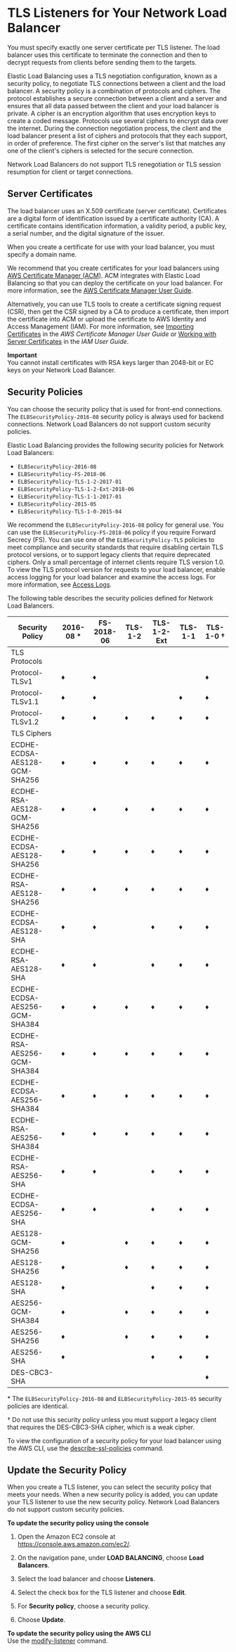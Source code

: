 # TLS Listeners for Your Network Load Balancer<a name="create-tls-listener"></a>

You must specify exactly one server certificate per TLS listener\. The load balancer uses this certificate to terminate the connection and then to decrypt requests from clients before sending them to the targets\.

Elastic Load Balancing uses a TLS negotiation configuration, known as a security policy, to negotiate TLS connections between a client and the load balancer\. A security policy is a combination of protocols and ciphers\. The protocol establishes a secure connection between a client and a server and ensures that all data passed between the client and your load balancer is private\. A cipher is an encryption algorithm that uses encryption keys to create a coded message\. Protocols use several ciphers to encrypt data over the internet\. During the connection negotiation process, the client and the load balancer present a list of ciphers and protocols that they each support, in order of preference\. The first cipher on the server's list that matches any one of the client's ciphers is selected for the secure connection\.

Network Load Balancers do not support TLS renegotiation or TLS session resumption for client or target connections\.

## Server Certificates<a name="tls-listener-certificates"></a>

The load balancer uses an X\.509 certificate \(server certificate\)\. Certificates are a digital form of identification issued by a certificate authority \(CA\)\. A certificate contains identification information, a validity period, a public key, a serial number, and the digital signature of the issuer\.

When you create a certificate for use with your load balancer, you must specify a domain name\.

We recommend that you create certificates for your load balancers using [AWS Certificate Manager \(ACM\)](https://aws.amazon.com/certificate-manager/)\. ACM integrates with Elastic Load Balancing so that you can deploy the certificate on your load balancer\. For more information, see the [AWS Certificate Manager User Guide](https://docs.aws.amazon.com/acm/latest/userguide/)\.

Alternatively, you can use TLS tools to create a certificate signing request \(CSR\), then get the CSR signed by a CA to produce a certificate, then import the certificate into ACM or upload the certificate to AWS Identity and Access Management \(IAM\)\. For more information, see [Importing Certificates](https://docs.aws.amazon.com/acm/latest/userguide/import-certificate.html) in the *AWS Certificate Manager User Guide* or [Working with Server Certificates](https://docs.aws.amazon.com/IAM/latest/UserGuide/id_credentials_server-certs.html) in the *IAM User Guide*\.

**Important**  
You cannot install certificates with RSA keys larger than 2048\-bit or EC keys on your Network Load Balancer\.

## Security Policies<a name="describe-ssl-policies"></a>

You can choose the security policy that is used for front\-end connections\. The `ELBSecurityPolicy-2016-08` security policy is always used for backend connections\. Network Load Balancers do not support custom security policies\.

Elastic Load Balancing provides the following security policies for Network Load Balancers:
+ `ELBSecurityPolicy-2016-08`
+ `ELBSecurityPolicy-FS-2018-06`
+ `ELBSecurityPolicy-TLS-1-2-2017-01`
+ `ELBSecurityPolicy-TLS-1-2-Ext-2018-06`
+ `ELBSecurityPolicy-TLS-1-1-2017-01`
+ `ELBSecurityPolicy-2015-05`
+ `ELBSecurityPolicy-TLS-1-0-2015-04`

We recommend the `ELBSecurityPolicy-2016-08` policy for general use\. You can use the `ELBSecurityPolicy-FS-2018-06` policy if you require Forward Secrecy \(FS\)\. You can use one of the `ELBSecurityPolicy-TLS` policies to meet compliance and security standards that require disabling certain TLS protocol versions, or to support legacy clients that require deprecated ciphers\. Only a small percentage of internet clients require TLS version 1\.0\. To view the TLS protocol version for requests to your load balancer, enable access logging for your load balancer and examine the access logs\. For more information, see [Access Logs](load-balancer-access-logs.md)\.

The following table describes the security policies defined for Network Load Balancers\.


| Security Policy | 2016\-08 \* | FS\-2018\-06 | TLS\-1\-2 | TLS\-1\-2\-Ext | TLS\-1\-1 | TLS\-1\-0 † | 
| --- | --- | --- | --- | --- | --- | --- | 
| TLS Protocols | 
| Protocol\-TLSv1 | ♦ | ♦ |  |  |  | ♦ | 
| Protocol\-TLSv1\.1 | ♦ | ♦ |  |  | ♦ | ♦ | 
| Protocol\-TLSv1\.2 | ♦ | ♦ | ♦ | ♦ | ♦ | ♦ | 
| TLS Ciphers | 
| ECDHE\-ECDSA\-AES128\-GCM\-SHA256 | ♦ | ♦ | ♦ | ♦ | ♦ | ♦ | 
| ECDHE\-RSA\-AES128\-GCM\-SHA256 | ♦ | ♦ | ♦ | ♦ | ♦ | ♦ | 
| ECDHE\-ECDSA\-AES128\-SHA256 | ♦ | ♦ | ♦ | ♦ | ♦ | ♦ | 
| ECDHE\-RSA\-AES128\-SHA256 | ♦ | ♦ | ♦ | ♦ | ♦ | ♦ | 
| ECDHE\-ECDSA\-AES128\-SHA | ♦ | ♦ |  | ♦ | ♦ | ♦ | 
| ECDHE\-RSA\-AES128\-SHA | ♦ | ♦ |  | ♦ | ♦ | ♦ | 
| ECDHE\-ECDSA\-AES256\-GCM\-SHA384 | ♦ | ♦ | ♦ | ♦ | ♦ | ♦ | 
| ECDHE\-RSA\-AES256\-GCM\-SHA384 | ♦ | ♦ | ♦ | ♦ | ♦ | ♦ | 
| ECDHE\-ECDSA\-AES256\-SHA384 | ♦ | ♦ | ♦ | ♦ | ♦ | ♦ | 
| ECDHE\-RSA\-AES256\-SHA384 | ♦ | ♦ | ♦ | ♦ | ♦ | ♦ | 
| ECDHE\-RSA\-AES256\-SHA | ♦ | ♦ |  | ♦ | ♦ | ♦ | 
| ECDHE\-ECDSA\-AES256\-SHA | ♦ | ♦ |  | ♦ | ♦ | ♦ | 
| AES128\-GCM\-SHA256 | ♦ |  | ♦ | ♦ | ♦ | ♦ | 
| AES128\-SHA256 | ♦ |  | ♦ | ♦ | ♦ | ♦ | 
| AES128\-SHA | ♦ |  |  | ♦ | ♦ | ♦ | 
| AES256\-GCM\-SHA384 | ♦ |  | ♦ | ♦ | ♦ | ♦ | 
| AES256\-SHA256 | ♦ |  | ♦ | ♦ | ♦ | ♦ | 
| AES256\-SHA | ♦ |  |  | ♦ | ♦ | ♦ | 
| DES\-CBC3\-SHA |  |  |  |  |  | ♦ | 

\* The `ELBSecurityPolicy-2016-08` and `ELBSecurityPolicy-2015-05` security policies are identical\.

† Do not use this security policy unless you must support a legacy client that requires the DES\-CBC3\-SHA cipher, which is a weak cipher\.

To view the configuration of a security policy for your load balancer using the AWS CLI, use the [describe\-ssl\-policies](https://docs.aws.amazon.com/cli/latest/reference/elbv2/describe-ssl-policies.html) command\.

## Update the Security Policy<a name="update-security-policy"></a>

When you create a TLS listener, you can select the security policy that meets your needs\. When a new security policy is added, you can update your TLS listener to use the new security policy\. Network Load Balancers do not support custom security policies\.

**To update the security policy using the console**

1. Open the Amazon EC2 console at [https://console\.aws\.amazon\.com/ec2/](https://console.aws.amazon.com/ec2/)\.

1. On the navigation pane, under **LOAD BALANCING**, choose **Load Balancers**\.

1. Select the load balancer and choose **Listeners**\.

1. Select the check box for the TLS listener and choose **Edit**\.

1. For **Security policy**, choose a security policy\.

1. Choose **Update**\.

**To update the security policy using the AWS CLI**  
Use the [modify\-listener](https://docs.aws.amazon.com/cli/latest/reference/elbv2/modify-listener.html) command\.